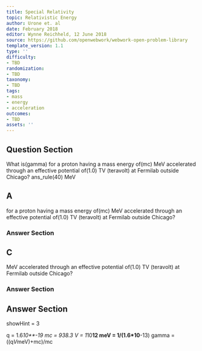 ```yaml
---
title: Special Relativity
topic: Relativistic Energy
author: Urone et. al
date: February 2018
editor: Wynne Reichheld, 12 June 2018
source: https://github.com/openwebwork/webwork-open-problem-library
template_version: 1.1
type: ''
difficulty:
- TBD
randomization:
- TBD
taxonomy:
- TBD
tags:
- mass
- energy
- acceleration
outcomes:
- TBD
assets: ''
---
```


## Question Section 

What is(gamma) for a proton having a mass energy of(mc) MeV accelerated through an effective potential of(1.0) TV (teravolt) at Fermilab outside Chicago?
ans_rule(40) MeV

## A
for a proton having a mass energy of(mc) MeV accelerated through an effective potential of(1.0) TV (teravolt) at Fermilab outside Chicago?
### Answer Section
## C
MeV accelerated through an effective potential of(1.0) TV (teravolt) at Fermilab outside Chicago?
### Answer Section


## Answer Section

showHint = 3

q = 1.6*10**-19
mc = 938.3
V = 1*10**12
meV = 1/(1.6*10**-13)
gamma = ((q*V*meV)+mc)/mc